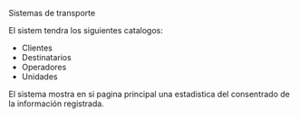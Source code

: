Sistemas de transporte 

El sistem tendra los siguientes catalogos:
- Clientes
- Destinatarios
- Operadores
- Unidades

El sistema mostra en si pagina principal una estadistica del consentrado de la información registrada.
